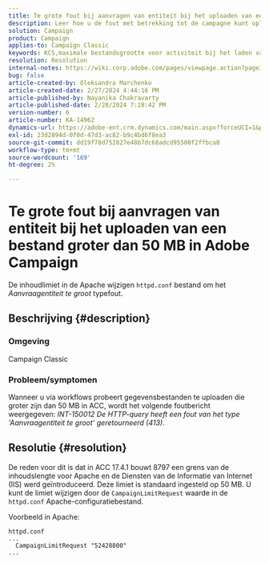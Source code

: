 ```yaml
---
title: Te grote fout bij aanvragen van entiteit bij het uploaden van een bestand groter dan 50 MB in Adobe Campaign
description: Leer hoe u de fout met betrekking tot de campagne kunt oplossen - Vraag entiteit te groot aan. Wijzig de inhoudslimiet in het bestand Apache httpd.conf.
solution: Campaign
product: Campaign
applies-to: Campaign Classic
keywords: KCS,maximale bestandsgrootte voor activiteit bij het laden van gegevens (bestand), te grote aanvraagentiteit, CampaignLimitRequest
resolution: Resolution
internal-notes: https://wiki.corp.adobe.com/pages/viewpage.action?pageId=1423015339#ACC-Apache/Tomcat/IIS-WhatisthefilesizelimitforDataloading(file)activity?
bug: false
article-created-by: Oleksandra Marchenko
article-created-date: 2/27/2024 4:44:16 PM
article-published-by: Nayanika Chakravarty
article-published-date: 2/28/2024 7:28:42 PM
version-number: 6
article-number: KA-14962
dynamics-url: https://adobe-ent.crm.dynamics.com/main.aspx?forceUCI=1&pagetype=entityrecord&etn=knowledgearticle&id=d374466b-8fd5-ee11-9079-6045bd006b3d
exl-id: 23d2894d-0f0d-47d3-ac82-b9c4bd6f8ea3
source-git-commit: dd19f78d752827e48b7dc68adcd95500f2ffbca0
workflow-type: tm+mt
source-wordcount: '169'
ht-degree: 2%

---
```


# Te grote fout bij aanvragen van entiteit bij het uploaden van een bestand groter dan 50 MB in Adobe Campaign


De inhoudlimiet in de Apache wijzigen `httpd.conf` bestand om het *Aanvraagentiteit te groot* typefout.

## Beschrijving {#description}


### <b>Omgeving</b>

Campaign Classic

### <b>Probleem/symptomen</b>

Wanneer u via workflows probeert gegevensbestanden te uploaden die groter zijn dan 50 MB in ACC, wordt het volgende foutbericht weergegeven: *INT-150012 De HTTP-query heeft een fout van het type &#39;Aanvraagentiteit te groot&#39; geretourneerd (413)*.


## Resolutie {#resolution}


De reden voor dit is dat in ACC 17.4.1 bouwt 8797 een grens van de inhoudslengte voor Apache en de Diensten van de Informatie van Internet (IIS) werd geïntroduceerd. Deze limiet is standaard ingesteld op 50 MB. U kunt de limiet wijzigen door de `CampaignLimitRequest` waarde in de `httpd.conf` Apache-configuratiebestand.

Voorbeeld in Apache:


```
httpd.conf
...
  CampaignLimitRequest "52428800"
...
```
